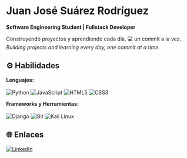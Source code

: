 # Juan José Suárez Rodríguez

**Software Engineering Student | Fullstack Developer**

Construyendo proyectos y aprendiendo cada día, 💻 un commit a la vez.<br>
*Building projects and learning every day, one commit at a time.*

## ⚙️ Habilidades
**Lenguajes:**  
<br>
![Python](https://img.shields.io/badge/Python-3776AB?style=for-the-badge&logo=python&logoColor=white)
![JavaScript](https://img.shields.io/badge/JavaScript-F7DF1E?style=for-the-badge&logo=javascript&logoColor=black)
![HTML5](https://img.shields.io/badge/HTML5-E34F26?style=for-the-badge&logo=html5&logoColor=white)
![CSS3](https://img.shields.io/badge/CSS3-1572B6?style=for-the-badge&logo=css3&logoColor=white)

**Frameworks y Herramientas:**  
<br>
![Django](https://img.shields.io/badge/Django-0A4B33?style=for-the-badge)
![Git](https://img.shields.io/badge/Git-F05032?style=for-the-badge&logo=git&logoColor=white)
![Kali Linux](https://img.shields.io/badge/Kali%20Linux-0B3D91?style=for-the-badge&logo=kali-linux&logoColor=white)

## 🌐 Enlaces
[![LinkedIn](https://img.shields.io/badge/LinkedIn-0A66C2?style=for-the-badge&logo=linkedin&logoColor=white)](https://www)
